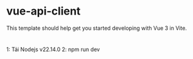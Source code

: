 # vue-api-client

This template should help get you started developing with Vue 3 in Vite.

#
1: Tải Nodejs v22.14.0
2: npm run dev

